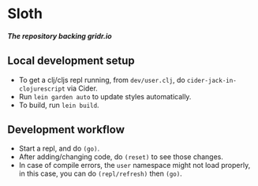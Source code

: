 # Sloth

##### The repository backing gridr.io

## Local development setup
- To get a clj/cljs repl running, from `dev/user.clj`, do `cider-jack-in-clojurescript` via Cider.
- Run `lein garden auto` to update styles automatically.
- To build, run `lein build`.

## Development workflow
- Start a repl, and do `(go)`.
- After adding/changing code, do `(reset)` to see those changes.
- In case of compile errors, the `user` namespace might not load properly, in this case, you can do `(repl/refresh)` then `(go)`.
